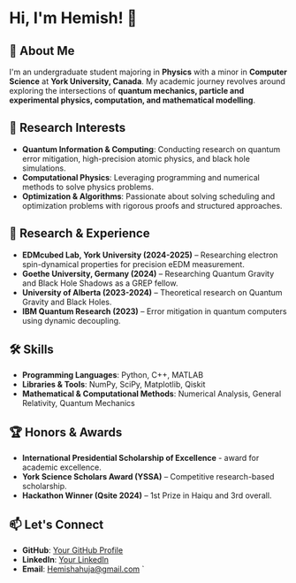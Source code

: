 

# Hi, I'm Hemish! 👋

## 🚀 About Me
I'm an undergraduate student majoring in **Physics** with a minor in **Computer Science** at **York University, Canada**. My academic journey revolves around exploring the intersections of **quantum mechanics, particle and experimental physics, computation, and mathematical modelling**.

## 🔬 Research Interests
- **Quantum Information & Computing**: Conducting research on quantum error mitigation, high-precision atomic physics, and black hole simulations.
- **Computational Physics**: Leveraging programming and numerical methods to solve physics problems.
- **Optimization & Algorithms**: Passionate about solving scheduling and optimization problems with rigorous proofs and structured approaches.

## 📂 Research & Experience
- **EDMcubed Lab, York University (2024-2025)** – Researching electron spin-dynamical properties for precision eEDM measurement.
- **Goethe University, Germany (2024)** – Researching Quantum Gravity and Black Hole Shadows as a GREP fellow.
- **University of Alberta (2023-2024)** – Theoretical research on Quantum Gravity and Black Holes.
- **IBM Quantum Research (2023)** – Error mitigation in quantum computers using dynamic decoupling.

## 🛠️ Skills
- **Programming Languages**: Python, C++, MATLAB
- **Libraries & Tools**: NumPy, SciPy, Matplotlib, Qiskit
- **Mathematical & Computational Methods**: Numerical Analysis, General Relativity, Quantum Mechanics

## 🏆 Honors & Awards
- **International Presidential Scholarship of Excellence** - award for academic excellence.
- **York Science Scholars Award (YSSA)** – Competitive research-based scholarship.
- **Hackathon Winner (Qsite 2024)** – 1st Prize in Haiqu and 3rd overall.

## 📫 Let's Connect
- **GitHub**: [Your GitHub Profile](https://github.com/hemishahuja)
- **LinkedIn**: [Your LinkedIn](https://linkedin.com/in/hemishahuja)
- **Email**: Hemishahuja@gmail.com
`
